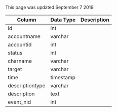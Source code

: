 This page was updated September 7 2019

| Column          | Data Type | Description |
| --------------- | --------- | ----------- |
| id              | int       |             |
| accountname     | varchar   |             |
| accountid       | int       |             |
| status          | int       |             |
| charname        | varchar   |             |
| target          | varchar   |             |
| time            | timestamp |             |
| descriptiontype | varchar   |             |
| description     | text      |             |
| event_nid       | int       |             |